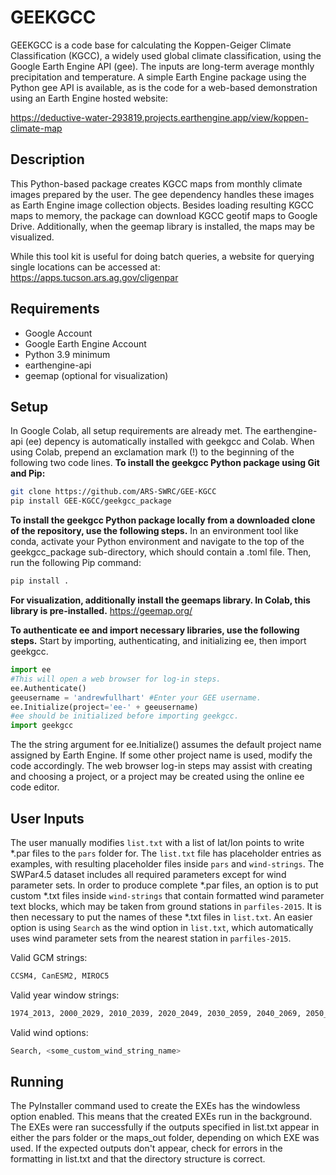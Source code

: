 # GEEKGCC
GEEKGCC is a code base for calculating the Koppen-Geiger Climate Classification (KGCC), a widely used global climate classification, using the Google Earth Engine API (gee). The inputs are long-term average monthly precipitation and temperature. A simple Earth Engine package using the Python gee API is available, as is the code for a web-based demonstration using an Earth Engine hosted website:

https://deductive-water-293819.projects.earthengine.app/view/koppen-climate-map

## Description
This Python-based package creates KGCC maps from monthly climate images prepared by the user. The gee dependency handles these images as Earth Engine image collection objects. Besides loading resulting KGCC maps to memory, the package can download KGCC geotif maps to Google Drive. Additionally, when the geemap library is installed, the maps may be visualized. 

While this tool kit is useful for doing batch queries, a website for querying single locations can be accessed at: https://apps.tucson.ars.ag.gov/cligenpar

## Requirements
- Google Account
- Google Earth Engine Account
- Python 3.9 minimum
- earthengine-api
- geemap (optional for visualization)

## Setup
In Google Colab, all setup requirements are already met. The earthengine-api (ee) depency is automatically installed with geekgcc and Colab. When using Colab, prepend an exclamation mark (!) to the beginning of the following two code lines.
**To install the geekgcc Python package using Git and Pip:**
```bash
git clone https://github.com/ARS-SWRC/GEE-KGCC
pip install GEE-KGCC/geekgcc_package
```
**To install the geekgcc Python package locally from a downloaded clone of the repository, use the following steps.** In an environment tool like conda, activate your Python environment and navigate to the top of the geekgcc_package sub-directory, which should contain a .toml file. Then, run the following Pip command:
```bash
pip install .
```
**For visualization, additionally install the geemaps library. In Colab, this library is pre-installed.**
https://geemap.org/

**To authenticate ee and import necessary libraries, use the following steps.** Start by importing, authenticating, and initializing ee, then import geekgcc.
```python
import ee
#This will open a web browser for log-in steps.
ee.Authenticate()
geeusername = 'andrewfullhart' #Enter your GEE username.
ee.Initialize(project='ee-' + geeusername)
#ee should be initialized before importing geekgcc.
import geekgcc
```
The the string argument for ee.Initialize() assumes the default project name assigned by Earth Engine. If some other project name is used, modify the code accordingly. The web browser log-in steps may assist with creating and choosing a project, or a project may be created using the online ee code editor.

## User Inputs
The user manually modifies `list.txt` with a list of lat/lon points to write *.par files to the `pars` folder for. The `list.txt` file has placeholder entries as examples, with resulting placeholder files inside `pars` and `wind-strings`. The SWPar4.5 dataset includes all required parameters except for wind parameter sets. In order to produce complete *.par files, an option is to put custom *.txt files inside `wind-strings` that contain formatted wind parameter text blocks, which may be taken from ground stations in `parfiles-2015`. It is then necessary to put the names of these *.txt files in `list.txt`. An easier option is using `Search` as the wind option in `list.txt`, which automatically uses wind parameter sets from the nearest station in `parfiles-2015`.

Valid GCM strings:
```sh
CCSM4, CanESM2, MIROC5
```

Valid year window strings:
```sh
1974_2013, 2000_2029, 2010_2039, 2020_2049, 2030_2059, 2040_2069, 2050_2079, 2060_2089, 2070_2099
```

Valid wind options:
```sh
Search, <some_custom_wind_string_name>
```
## Running
The PyInstaller command used to create the EXEs has the windowless option enabled. This means that the created EXEs run in the background. The EXEs were ran successfully if the outputs specified in list.txt appear in either the pars folder or the maps_out folder, depending on which EXE was used. If the expected outputs don't appear, check for errors in the formatting in list.txt and that the directory structure is correct.
